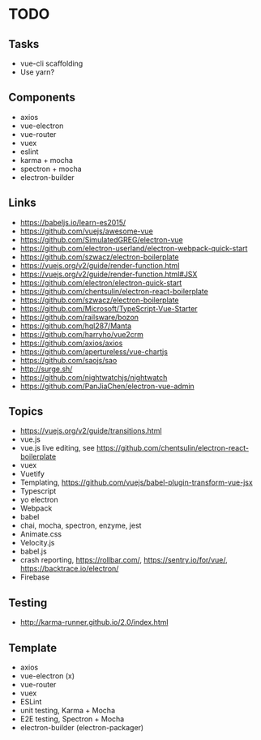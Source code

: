# TODO

## Tasks
* vue-cli scaffolding
* Use yarn?

## Components
* axios
* vue-electron
* vue-router
* vuex
* eslint
* karma + mocha
* spectron + mocha
* electron-builder

## Links
* https://babeljs.io/learn-es2015/
* https://github.com/vuejs/awesome-vue
* https://github.com/SimulatedGREG/electron-vue
* https://github.com/electron-userland/electron-webpack-quick-start
* https://github.com/szwacz/electron-boilerplate
* https://vuejs.org/v2/guide/render-function.html
* https://vuejs.org/v2/guide/render-function.html#JSX
* https://github.com/electron/electron-quick-start
* https://github.com/chentsulin/electron-react-boilerplate
* https://github.com/szwacz/electron-boilerplate
* https://github.com/Microsoft/TypeScript-Vue-Starter
* https://github.com/railsware/bozon
* https://github.com/hql287/Manta
* https://github.com/harryho/vue2crm
* https://github.com/axios/axios
* https://github.com/apertureless/vue-chartjs
* https://github.com/saojs/sao
* http://surge.sh/
* https://github.com/nightwatchjs/nightwatch
* https://github.com/PanJiaChen/electron-vue-admin

## Topics
* https://vuejs.org/v2/guide/transitions.html
* vue.js
* vue.js live editing, see https://github.com/chentsulin/electron-react-boilerplate
* vuex
* Vuetify
* Templating, https://github.com/vuejs/babel-plugin-transform-vue-jsx
* Typescript
* yo electron
* Webpack
* babel
* chai, mocha, spectron, enzyme, jest
* Animate.css
* Velocity.js
* babel.js
* crash reporting, https://rollbar.com/, https://sentry.io/for/vue/, https://backtrace.io/electron/
* Firebase

## Testing
* http://karma-runner.github.io/2.0/index.html

## Template
* axios
* vue-electron (x)
* vue-router
* vuex
* ESLint
* unit testing, Karma + Mocha
* E2E testing, Spectron + Mocha
* electron-builder (electron-packager)
